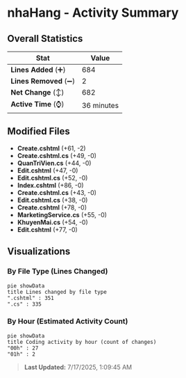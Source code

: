 # nhaHang - Activity Summary 

## Overall Statistics

| Stat                   | Value                                                             |
| ---------------------- | ----------------------------------------------------------------- |
| **Lines Added** (➕)   | 684                                          |
| **Lines Removed** (➖) | 2                                        |
| **Net Change** (↕)    | 682                |
| **Active Time** (⌚)   | 36 minutes |


## Modified Files
- **Create.cshtml** (+61, -2)
- **Create.cshtml.cs** (+49, -0)
- **QuanTriVien.cs** (+44, -0)
- **Edit.cshtml** (+47, -0)
- **Edit.cshtml.cs** (+52, -0)
- **Index.cshtml** (+86, -0)
- **Create.cshtml.cs** (+43, -0)
- **Edit.cshtml.cs** (+38, -0)
- **Create.cshtml** (+78, -0)
- **MarketingService.cs** (+55, -0)
- **KhuyenMai.cs** (+54, -0)
- **Edit.cshtml** (+77, -0)

## Visualizations

### By File Type (Lines Changed)

```mermaid
pie showData
title Lines changed by file type
".cshtml" : 351
".cs" : 335
```

### By Hour (Estimated Activity Count)

```mermaid
pie showData
title Coding activity by hour (count of changes)
"00h" : 27
"01h" : 2
```


> **Last Updated:** 7/17/2025, 1:09:45 AM
